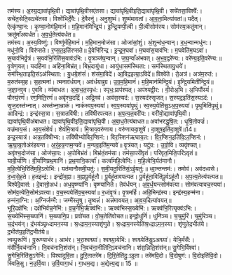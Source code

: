 

  
तम॑स्य। अ॒स्य॒द्यावा॑पृथि॒वी। द्यावा॑पृथि॒वीसए॑तसा। द्यावा॑पृथि॒वीइति॒द्यावा॑पृथि॒वी। सचे॑तसा॒विश्वै॑:। सचे॑त॒सेति॒सऽचे॑तसा। विश्वे॑भिर्दे॒वै:। दे॒वैरनु॑। अनु॒शुष्मं॑। शुष्म॑मावतां। आ॒व॒ता॒मित्या॑वतां॥ यदैत्। ऐत्कृ॑ण्वा॒न:। कृ॒ण्वा॒नोम॑हि॒मानं॑। म॒हि॒मान॑मिन्द्रि॒यं। इ॒न्द्रि॒यम्पी॒त्वी। पी॒त्वीसोम॑स्य। सोम॑स्य॒क्रतु॑मान्। क्रतु॑माँअवर्धत। अ॒व॒र्ध॒तेत्य॑वर्धत॥  
तम॑स्य। अ॒स्य॒विष्णु॑:। विष्णु॑र्महि॒मानं॑। म॒हि॒मान॒मोज॑सा। ओजा॑सां॒शुं। अं॒शुन्द॑ध॒न्वान्। द॒ध॒न्वान्मधु॑न:। मधु॑नो॒वि। विर॑प्सते। र॒प्स॒त॒इति॑रप्सते॥ दे॒वेभि॑रिन्द्र। इ॒न्द्र॒म॒घवा॑। म॒घवा॑स॒याव॑भि:। म॒घवेति॑म॒घऽवा॑। स॒याव॑भिर्वृ॒त्रं। स॒यव॑भि॒रिति॑स॒याव॑ऽभि:। वृ॒त्रञ्ज॑घ॒न्वान्। ज॒घ॒न्वाँअ॑भवत्। अ॒भ॒व॒द्वरे॑ण्य:। वरे॑ण्य॒इति॒वरे॑ण्य:॥  
वृ॒त्रेण॒यत्। यदहि॑ना। अहि॑ना॒बिभ्र॑त्। बिभ्र॒दायु॑धा। आयु॑धा॒सम॑स्थिता:। सम॑स्थितायु॒धये॑। सम॑स्थि॒ताइति॒संऽअ॑स्थिता:। यु॒धये॒शंसं॑। शंस॑मा॒विदे॑। आ॒विद॒इत्या॒ऽविदे॑॥ विश्वे॑ते। ते॒अत्र॑। अत्र॑म॒रुत॑:। म॒रुत॑स्स॒ह। स॒हत्मना॑। त्मनाव॑र्धयन्। अव॑र्धयन्नुग्र। उ॒ग्र॒म॒हि॒मानं॑। म॒हि॒मान॑मिन्द्रि॒यं। इ॒न्द्रि॒यमिती॑न्द्रि॒यं॥  
ज॒ज्ञा॒नए॒व। ए॒ववि। व्य॑बाधत। अ॒बा॒ध॒त॒स्पृध॑:। स्पृध॒:प्राप॑श्यत्। अप॑श्यद्वी॒र:। वी॒रोअ॒भि। अ॒भिपौंस्यं॑। पौस्यं॒रणं॑। रण॒मिति॒रणं॑॥ अवृ॑श्च॒दद्रिं॑। अद्रि॒मव॑। अव॑स॒स्यद॑:। स॒स्यद॑स्सृजत्। स॒स्यद॒इति॑स॒स्यऽद॑:। सृ॒ज॒दस्त॑भ्नात्। अस्त॑भ्ना॒न्नाकं॑। नाकं॑स्वप॒स्यया॑। स्व॒प॒स्यया॑पृ॒थुं। स्व॒स्य॒येति॑सु॒ऽअ॒प॒स्यया॑। पृ॒थुमिति॑पृ॒थुं॥  
आदिन्द्र॑:। इन्द्र॑स्स॒त्रा। स॒त्रातवि॑षी:। तवि॑षीरपत्यत। अ॒प॒त्य॒त॒वरी॑य:। वरी॑यो॒द्यावा॑पृथि॒वी। द्यावा॑पृथि॒वीअ॑बाधत। द्यावा॑पृथि॒वीइति॒द्यावा॑पृथि॒वी। अ॒बा॒ध॒तेत्य॑बाधत॥ अवा॑भरद्धृषि॒त:। धृ॒षि॒तोवज्रं॑। वज्र॑माय॒सं। आ॒य॒संशेवं॑। शेवं॑मि॒त्राय॑। मि॒त्राय॒वरु॑णाय। वरु॑णायदा॒शुषे॑। दा॒शुष॒इति॑दा॒शुषे॑॥14॥  
इन्द्र॒स्यात्र॑। अत्र॒तवि॑षीभ्य:। तवि॑षीभ्योविर॒प्शिन॑:। विर॒स्शिन॑ऋघाय॒त:। वि॒र॒प्शिन॒इति॑वि॒ऽर॒प्शिन॑:। ऋ॒घा॒य॒तोअ॑रंहयन्त। अ॒रं॒ह॒य॒न्तम॒न्यवे॑। म॒न्यव॒इति॑म॒न्यवे॑॥ वृ॒त्रंयत्। यदु॑ग्र:। उ॒ग्रो॒वि। व्यवृ॑श्चत्। अवृ॑श्च॒दोज॑सा। ओज॑सा॒प:। अ॒पोबिभ्र॑तं। बिभ्र॑तं॒तम॑सा। तम॑सा॒परी॑वृतं। परि॑वृत॒मिति॒परि॑ऽवृतं॥  
यावी॒र्या॑णि। वी॒र्या॑णिप्रथ॒मानि॑। प्र॒थ॒मानि॒कर्त्वा॑। कर्त्वा॑महि॒त्वेभि॑:। म॒हि॒त्वेभि॒र्यत॑मानौ। म॒हि॒त्वेभि॒रिति॑म॒हि॒ऽत्वेभि॑:। यत॑मानौसमी॒यतु॑:। स॒मी॒यतु॒रिति॑सं॒ऽई॒यतु॑:॥ ध्वा॒न्तन्तम॑:। तमोव॑। अव॑दध्वसे। द॒ध्व॒से॒ह॒ते। ह॒तइन्द्र॑:। इन्द्रो॑म॒ह्ना। म॒ह्नापू॒र्वहू॑तौ। पू॒र्वहू॑तावपत्यत। पू॒र्वहू॑ता॒विति॑पू॒र्वऽहू॑तौ। अ॒प॒त्य॒तेत्य॑पत्यत॥  
विश्वे॑दे॒वास॑:। दे॒वासो॒अध॑। अध॒वृष्ण्या॑नि। वृष्ण्या॑निते। तेव॑र्धयन्। अ॒व॒र्ध॒यन्त्सोम॑वत्या। सोम॑वत्यावच॒स्यया॑। सोम॑व॒त्येति॒सोम॑ऽवत्या। व॒च॒स्ययेति॑व॒च॒स्यया॑॥ र॒ध्दंवृ॒त्रं। वृ॒त्रमहिं॑। अहि॒मिन्द्र॑स्य। इन्द्र॑स्य॒हन्म॑ना। हन्म॑ना॒ग्नि:। अ॒ग्निर्जम्भै॑:। जम्भै॑स्तृ॒षु। तृ॒ष्वन्नं॑। अन्न॑मावयत्। आ॒व॒य॒दित्या॑वयत्॥  
भूरि॒दक्षे॑भि:। दक्षे॑भिर्वच॒नेभि॑:। व॒च॒नेभि॒र्ऋक्व॑भि:। ऋक्व॑भिस्स॒ख्येभि॑:। ऋक्व॑भि॒रित्यृक्व॑ऽभि:। स॒ख्येभि॑स्स॒ख्यानि॑। स॒ख्यानि॒प्र। प्रवो॑चत। वो॒च॒तेति॑वोचत॥ इन्द्रो॒धुनिं॑। धुनि॑ञ्च। च॒चुमु॑रिं। चुमु॑रिञ्च। च॒दं॒भय॑न्। दं॒भय॑ञ्छ्रध्दामन॒स्या। श्र॒ध्दा॒म॒न॒स्याशृ॑णुते। श्र॒ध्दा॒म॒नस्येति॑श्र॒ध्दा॒ऽम॒न॒स्या। शृ॑णुतेद॒भीत॑ये। द॒भीत॑य॒इति॑द॒भीत॑ये॥  
त्वम्पु॒रूणि॑। पु॒रूण्याभ॑र। आभ॑र। भ॒रा॒श्वश्व्या॑। श्वश्व्या॒येभि॑:। श्वश्व्येति॑सु॒ऽअश्व्या॑। येभि॒र्मंसै॑:। मंसै॑र्नि॒वच॑नानि। नि॒वच॑नानि॒शंस॑न्। नि॒वच॑ना॒नीति॑नि॒ऽवच॑नानि। शंस॒न्निति॒शंस॑न्॥ सु॒गेभि॒र्विश्वा॑। सु॒गेभि॒रिति॑सु॒ऽगेभि॑:। विश्वा॑दुरि॒ता। दु॒रि॒तातरे॑म। दि॒रि॒तेति॑दु॒:ऽइ॒ता। तरे॑मवि॒दो। वि॒दोषुण॑:। वि॒दोइति॑वि॒दो। स्विति॒सु। न॒उ॒र्वि॒या। उ॒र्वि॒यागा॒धं। गा॒धम॒द्य। अ॒द्येत्य॒द्य॥ 15 ॥  
